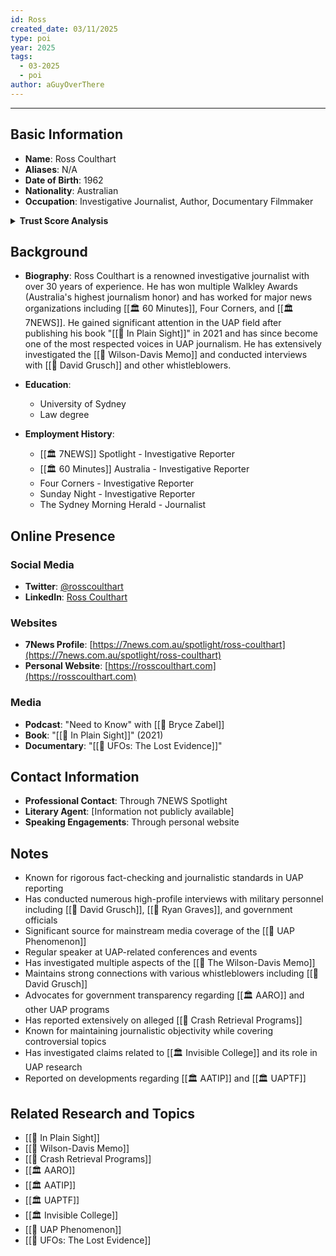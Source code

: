 ```yaml
---
id: Ross
created_date: 03/11/2025
type: poi
year: 2025
tags:
  - 03-2025
  - poi
author: aGuyOverThere
---
```


----

## Basic Information

- **Name**: Ross Coulthart
- **Aliases**: N/A
- **Date of Birth**: 1962
- **Nationality**: Australian
- **Occupation**: Investigative Journalist, Author, Documentary Filmmaker

<details>
<summary><b>Trust Score Analysis</b></summary>
<IMG src="https://publish-01.obsidian.md/access/1c31a6f93f82a49b0a9eb31193d6cdec/_images/ross_coulthart.jpg" alt="Trust Score"/>
</details>

## Background

- **Biography**: Ross Coulthart is a renowned investigative journalist with over 30 years of experience. He has won multiple Walkley Awards (Australia's highest journalism honor) and has worked for major news organizations including [[🏛️ 60 Minutes]], Four Corners, and [[🏛️ 7NEWS]]. He gained significant attention in the UAP field after publishing his book "[[📜 In Plain Sight]]" in 2021 and has since become one of the most respected voices in UAP journalism. He has extensively investigated the [[📜 Wilson-Davis Memo]] and conducted interviews with [[👤 David Grusch]] and other whistleblowers.

- **Education**: 
  - University of Sydney
  - Law degree

- **Employment History**: 
  - [[🏛️ 7NEWS]] Spotlight - Investigative Reporter
  - [[🏛️ 60 Minutes]] Australia - Investigative Reporter
  - Four Corners - Investigative Reporter
  - Sunday Night - Investigative Reporter
  - The Sydney Morning Herald - Journalist

## Online Presence

### Social Media

- **Twitter**: [@rosscoulthart](https://twitter.com/rosscoulthart)
- **LinkedIn**: [Ross Coulthart](https://www.linkedin.com/in/ross-coulthart/)

### Websites

- **7News Profile**: [https://7news.com.au/spotlight/ross-coulthart](https://7news.com.au/spotlight/ross-coulthart)
- **Personal Website**: [https://rosscoulthart.com](https://rosscoulthart.com)

### Media

- **Podcast**: "Need to Know" with [[👤 Bryce Zabel]]
- **Book**: "[[📜 In Plain Sight]]" (2021)
- **Documentary**: "[[📜 UFOs: The Lost Evidence]]"

## Contact Information

- **Professional Contact**: Through 7NEWS Spotlight
- **Literary Agent**: [Information not publicly available]
- **Speaking Engagements**: Through personal website

## Notes

- Known for rigorous fact-checking and journalistic standards in UAP reporting
- Has conducted numerous high-profile interviews with military personnel including [[👤 David Grusch]], [[👤 Ryan Graves]], and government officials
- Significant source for mainstream media coverage of the [[🔭 UAP Phenomenon]]
- Regular speaker at UAP-related conferences and events
- Has investigated multiple aspects of the [[📜 The Wilson-Davis Memo]]
- Maintains strong connections with various whistleblowers including [[👤 David Grusch]]
- Advocates for government transparency regarding [[🏛️ AARO]] and other UAP programs
- Has reported extensively on alleged [[🔭 Crash Retrieval Programs]]
- Known for maintaining journalistic objectivity while covering controversial topics
- Has investigated claims related to [[🏛️ Invisible College]] and its role in UAP research
- Reported on developments regarding [[🏛️ AATIP]] and [[🏛️ UAPTF]]

## Related Research and Topics

- [[📜 In Plain Sight]]
- [[📜 Wilson-Davis Memo]]
- [[🔭 Crash Retrieval Programs]]
- [[🏛️ AARO]]
- [[🏛️ AATIP]]
- [[🏛️ UAPTF]]
- [[🏛️ Invisible College]]
- [[🔭 UAP Phenomenon]]
- [[📜 UFOs: The Lost Evidence]]
